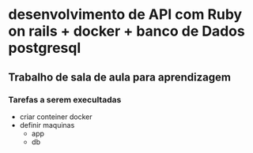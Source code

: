 # desenvolvimento de API com Ruby on rails + docker + banco de Dados postgresql

## Trabalho de sala de aula para aprendizagem

### Tarefas a serem execultadas 

- criar conteiner docker 
- definir maquinas 
    - app
    - db
